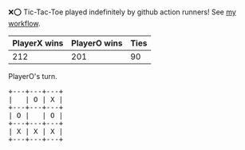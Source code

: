 :x::o: Tic-Tac-Toe played indefinitely by github action runners! See [my workflow](.github/workflows/play.yaml).

|PlayerX wins|PlayerO wins|Ties|
|-|-|-|
|212|201|90|

PlayerO's turn.

<pre>
+---+---+---+
|   | O | X |
+---+---+---+
| O |   | O |
+---+---+---+
| X | X | X |
+---+---+---+
</pre>